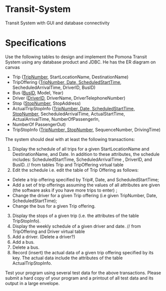# Transit-System
Transit System with GUI and database connectivity

# Specifications
Use the following tables to design and implement the Pomona Transit System using any
database product and JDBC. He has the ER diagram on canvas

- Trip (<u>TripNumber</u>, StartLocationName, DestinationName)
- TripOffering (<u>TripNumber, Date, ScheduledStartTime</u>, SecheduledArrivalTime, DriverID, BusID)
- Bus (<u>BusID</u>, Model, Year)
- Driver (<u>DriverID</u>, DriverName, DriverTelephoneNumber)
- Stop (<u>StopNumber</u>, StopAddress)
- ActualTripStopInfo (<u>TripNumber, Date, ScheduledStartTime, StopNumber</u>, SecheduledArrivalTime, ActualStartTime, ActualArrivalTime, NumberOfPassengerIn,
-  NumberOf PassengerOut)
-  TripStopInfo (<u>TripNumber, StopNumber</u>, SequenceNumber, DrivingTime)

The system should deal with at least the following transactions:
1. Display the schedule of all trips for a given StartLocationName and DestinationName, and Date. In addition to these attributes, the schedule includes: ScheduledStartTime, ScheduledArrivalTime , DriverID, and BusID. // from tables Trip and TripOffering virtual table
2. Edit the schedule i.e. edit the table of Trip Offering as follows:
- Delete a trip offering specified by Trip#, Date, and ScheduledStartTime;
- Add a set of trip offerings assuming the values of all attributes are given (the software asks if you have more trips to enter) ;
- Change the driver for a given Trip offering (i.e given TripNumber, Date, ScheduledStartTime);
- Change the bus for a given Trip offering.
3. Display the stops of a given trip (i.e. the attributes of the table TripStopInfo).
4. Display the weekly schedule of a given driver and date. // from TripOffering and Driver virtual table
5. Add a driver. (Delete a driver?)
6. Add a bus.
7. Delete a bus.
8. Record (insert) the actual data of a given trip offering specified by its key. The actual
data include the attributes of the table ActualTripStopInfo.

Test your program using several test data for the above transactions.
Please submit a hard copy of your program and a printout of all test data and its output in
a large envelope. 

